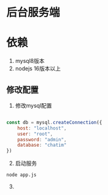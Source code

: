 # 后台服务端

# 依赖
1. mysql8版本
2. nodejs 16版本以上

## 修改配置
1. 修改mysql配置
```js

const db = mysql.createConnection({
    host: "localhost",
    user: "root",
    password: "admin",
    database: "chatim"
})


```
2. 启动服务
```cmd
node app.js 
```
3. 
